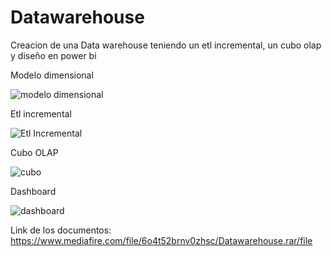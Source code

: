 # Datawarehouse

Creacion de una Data warehouse teniendo un etl incremental, un cubo olap y diseño en power bi

Modelo dimensional

![modelo dimensional](https://user-images.githubusercontent.com/82234888/223738964-cd5e1cd0-eeca-477c-9b4c-d9da2358da66.PNG)

Etl incremental

![Etl Incremental](https://user-images.githubusercontent.com/82234888/223739355-9ac38e81-5017-4398-9536-f61c7809c4a8.PNG)

Cubo OLAP

![cubo](https://user-images.githubusercontent.com/82234888/223739670-93e75378-bc35-4c68-8eef-c3a35e3e95b7.PNG)

Dashboard

![dashboard](https://user-images.githubusercontent.com/82234888/223739188-c6af62bd-58d7-4b11-98e2-8bf261f364ce.PNG)


Link de los documentos: https://www.mediafire.com/file/6o4t52brnv0zhsc/Datawarehouse.rar/file
